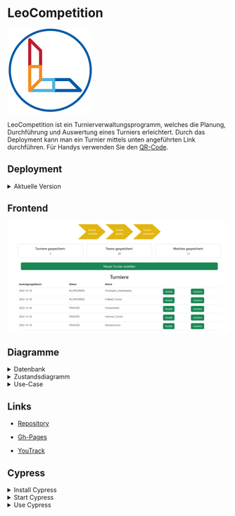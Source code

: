 # LeoCompetition 

![alt test](asciidocs/images/logo.png)

LeoCompetition ist ein Turnierverwaltungsprogramm,
welches die Planung, Durchführung und Auswertung eines Turniers erleichtert.
Durch das Deployment kann man ein Turnier mittels unten angeführten Link durchführen. Für Handys verwenden Sie den <a href="https://student.cloud.htl-leonding.ac.at/c.handel/leocompetition/home" target="_blank"> QR-Code</a>.

## Deployment

<details>
    <summary>Aktuelle Version</summary>

![alt test](asciidocs/images/QR-Webseite.png)

* <a href="https://student.cloud.htl-leonding.ac.at/c.handel/leocompetition/home" target="_blank"> Link </a>

</details>

## Frontend

![alt test](/asciidocs/images/leocompfrontend.png)

## Diagramme

<details>
    <summary>Datenbank</summary>

![alt test](/asciidocs/images/db_diagram.png)

</details>

<details>
    <summary>Zustandsdiagramm</summary>

![alt test](/asciidocs/images/state_diagram_tournament.png)

</details>

<details>
    <summary>Use-Case</summary>

![alt test](/asciidocs/images/use_case.png)

</details>

## Links

* <a href="https://github.com/htl-leonding-project/2022-4ahif-leo-competition" target="_blank"> Repository </a>

* <a href="https://htl-leonding-project.github.io/2022-4ahif-leo-competition/" target="_blank"> Gh-Pages </a>

* <a href="https://vm81.htl-leonding.ac.at/projects/2ff43c91-dfb6-41f1-a53c-055d062b0a93" target="_blank"> YouTrack </a>

## Cypress

<details>
    <summary>Install Cypress</summary>

    npm install --save-dev cypress
    npm install -D cypress-slow-down

</details>

<details>
    <summary>Start Cypress</summary>

1. Start DerbyDb
2. Start Quarkus App
3. Start Angular App
4. Start Cypress with
```
npx cypress open
```
</details>

<details>
    <summary>Use Cypress</summary>

1. Select E2E Testing

![](/asciidocs/images/Cypress01.PNG)

2. Choose your preferred Browser

![](/asciidocs/images/Cypress02.PNG)

3. Start the "create-demo-tournament" Test

![](/asciidocs/images/Cypress03.PNG)

4. The Test is finished

![](/asciidocs/images/Cypress04.PNG)

</details>
